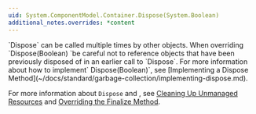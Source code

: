 ```yaml
---
uid: System.ComponentModel.Container.Dispose(System.Boolean)
additional_notes.overrides: *content
---
```


<p>
      `Dispose` can be called multiple times by other objects. When overriding `Dispose(Boolean) `be careful not to reference objects that have been previously disposed of in an earlier call to `Dispose`. For more information about how to implement` Dispose(Boolean)`, see [Implementing a Dispose Method](~/docs/standard/garbage-collection/implementing-dispose.md).  
  
 For more information about `Dispose` and <xref href="System.Object.Finalize"></xref>, see [Cleaning Up Unmanaged Resources](~/docs/standard/garbage-collection/unmanaged.md) and [Overriding the Finalize Method](http://msdn.microsoft.com/en-us/8026cb68-fe93-43fc-96c1-c09ad7d64cd3).</p>


